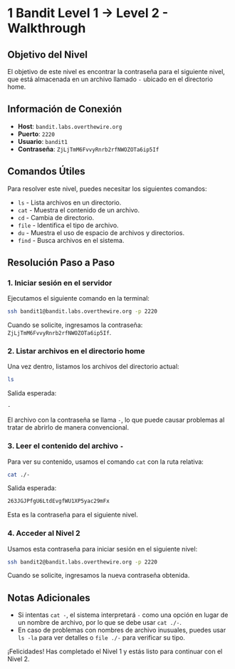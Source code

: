 # 1 Bandit Level 1 → Level 2 - Walkthrough

## Objetivo del Nivel

El objetivo de este nivel es encontrar la contraseña para el siguiente nivel, que está almacenada en un archivo llamado `-` ubicado en el directorio home.

## Información de Conexión

- **Host**: `bandit.labs.overthewire.org`
- **Puerto**: `2220`
- **Usuario**: `bandit1`
- **Contraseña**: `ZjLjTmM6FvvyRnrb2rfNWOZOTa6ip5If`

## Comandos Útiles

Para resolver este nivel, puedes necesitar los siguientes comandos:
- `ls` - Lista archivos en un directorio.
- `cat` - Muestra el contenido de un archivo.
- `cd` - Cambia de directorio.
- `file` - Identifica el tipo de archivo.
- `du` - Muestra el uso de espacio de archivos y directorios.
- `find` - Busca archivos en el sistema.

## Resolución Paso a Paso

### 1. Iniciar sesión en el servidor

Ejecutamos el siguiente comando en la terminal:

```sh
ssh bandit1@bandit.labs.overthewire.org -p 2220
```

Cuando se solicite, ingresamos la contraseña: `ZjLjTmM6FvvyRnrb2rfNWOZOTa6ip5If`.

### 2. Listar archivos en el directorio home

Una vez dentro, listamos los archivos del directorio actual:

```sh
ls
```

Salida esperada:

```sh
-
```

El archivo con la contraseña se llama `-`, lo que puede causar problemas al tratar de abrirlo de manera convencional.

### 3. Leer el contenido del archivo `-`

Para ver su contenido, usamos el comando `cat` con la ruta relativa:

```sh
cat ./-
```

Salida esperada:

```sh
263JGJPfgU6LtdEvgfWU1XP5yac29mFx
```

Esta es la contraseña para el siguiente nivel.

### 4. Acceder al Nivel 2

Usamos esta contraseña para iniciar sesión en el siguiente nivel:

```sh
ssh bandit2@bandit.labs.overthewire.org -p 2220
```

Cuando se solicite, ingresamos la nueva contraseña obtenida.

## Notas Adicionales

- Si intentas `cat -`, el sistema interpretará `-` como una opción en lugar de un nombre de archivo, por lo que se debe usar `cat ./-`.
- En caso de problemas con nombres de archivo inusuales, puedes usar `ls -la` para ver detalles o `file ./-` para verificar su tipo.

¡Felicidades! Has completado el Nivel 1 y estás listo para continuar con el Nivel 2.

